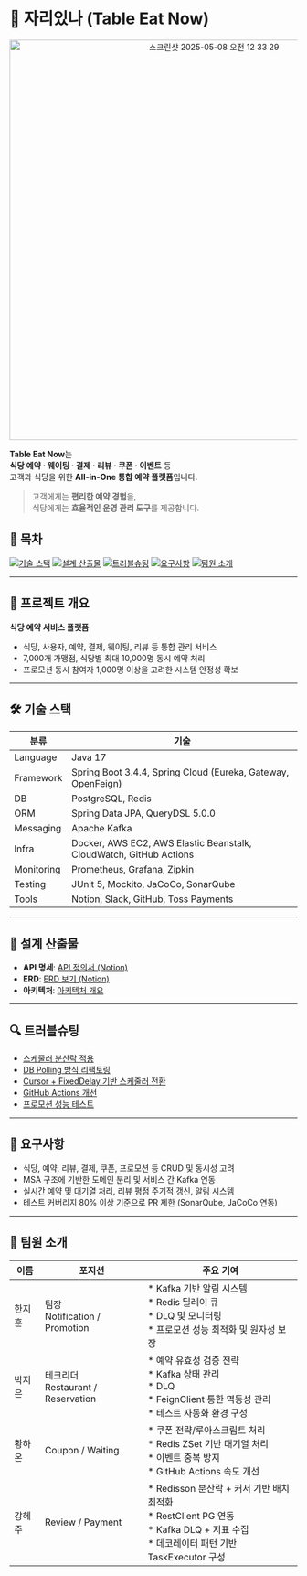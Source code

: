 # 🧾 **자리있나 (Table Eat Now)**


<p align="center">
  <img width="700" alt="스크린샷 2025-05-08 오전 12 33 29" src="https://github.com/user-attachments/assets/fd12d83b-4a80-46ba-9478-9452ab11c8f4" />
</p>

**Table Eat Now**는  
**식당 예약 · 웨이팅 · 결제 · 리뷰 · 쿠폰 · 이벤트** 등  
고객과 식당을 위한 **All-in-One 통합 예약 플랫폼**입니다.

> 고객에게는 **편리한 예약 경험**을,  
> 식당에게는 **효율적인 운영 관리 도구**를 제공합니다.


## 🔗 목차

[![기술 스택](https://img.shields.io/badge/🛠️-기술_스택-24435C?style=flat-square\&logoColor=white)](#️-기술-스택)
[![설계 산출물](https://img.shields.io/badge/📐-설계_산출물-2E556E?style=flat-square\&logoColor=white)](#-설계-산출물)
[![트러블슈팅](https://img.shields.io/badge/🔍-트러블슈팅-2E556E?style=flat-square\&logoColor=white)](#-트러블슈팅)
[![요구사항](https://img.shields.io/badge/📝-요구사항-1F3A53?style=flat-square\&logoColor=white)](#-요구사항)
[![팀원 소개](https://img.shields.io/badge/👥-팀원_소개-1A314A?style=flat-square\&logoColor=white)](#-팀원-소개)

---

## 📌 프로젝트 개요

**식당 예약 서비스 플랫폼**

* 식당, 사용자, 예약, 결제, 웨이팅, 리뷰 등 통합 관리 서비스
* 7,000개 가맹점, 식당별 최대 10,000명 동시 예약 처리
* 프로모션 동시 참여자 1,000명 이상을 고려한 시스템 안정성 확보

---

## 🛠️ 기술 스택

| 분류         | 기술                                                                 |
| ---------- | ------------------------------------------------------------------ |
| Language   | Java 17                                                            |
| Framework  | Spring Boot 3.4.4, Spring Cloud (Eureka, Gateway, OpenFeign)       |
| DB         | PostgreSQL, Redis                                                  |
| ORM        | Spring Data JPA, QueryDSL 5.0.0                                    |
| Messaging  | Apache Kafka                                                       |
| Infra      | Docker, AWS EC2, AWS Elastic Beanstalk, CloudWatch, GitHub Actions |
| Monitoring | Prometheus, Grafana, Zipkin                                        |
| Testing    | JUnit 5, Mockito, JaCoCo, SonarQube                                |
| Tools      | Notion, Slack, GitHub, Toss Payments                               |

---

## 📐 설계 산출물

* **API 명세**: [API 정의서 (Notion)](https://climbing-centipede-b7f.notion.site/API-1cc67f8e8327800aa312d744a92a162b?pvs=4)
* **ERD**: [ERD 보기 (Notion)](https://climbing-centipede-b7f.notion.site/ERD-1ca67f8e832780cda0cbd92cb0e6213c?pvs=4)
* **아키텍처**: [아키텍처 개요](https://github.com/HI-dle/table-eat-now/wiki/architecture)

---

## 🔍 트러블슈팅

* [스케줄러 분산락 적용](https://github.com/HI-dle/table-eat-now/wiki/%EC%8A%A4%EC%BC%80%EC%A4%84%EB%9F%AC-%EB%B6%84%EC%82%B0%EB%9D%BD-%EC%A0%81%EC%9A%A9)
* [DB Polling 방식 리팩토링](https://github.com/HI-dle/table-eat-now/wiki/%EC%95%8C%EB%A6%BC-DB-Polling-%EB%B0%A9%EC%8B%9D-%EB%A6%AC%ED%8C%A9%ED%86%A0%EB%A7%81%EC%9C%BC%EB%A1%9C-%EC%84%B1%EB%8A%A5-%EC%B5%9C%EC%A0%81%ED%99%94)
* [Cursor + FixedDelay 기반 스케줄러 전환](https://github.com/HI-dle/table-eat-now/wiki/Cursor---FixedDelay-%EA%B8%B0%EB%B0%98-%EC%8A%A4%EC%BC%80%EC%A4%84%EB%9F%AC-%EC%A0%84%ED%99%98)
* [GitHub Actions 개선](https://github.com/HI-dle/table-eat-now/wiki/Github-actions-%ED%99%9C%EC%9A%A9-%EB%B0%8F-%EA%B0%9C%EC%84%A0)
* [프로모션 성능 테스트](https://github.com/HI-dle/table-eat-now/wiki/%ED%94%84%EB%A1%9C%EB%AA%A8%EC%85%98-%EC%84%B1%EB%8A%A5-%EB%AA%A9%ED%91%9C%EC%B9%98-%ED%85%8C%EC%8A%A4%ED%8A%B8)

---

## 📝 요구사항

* 식당, 예약, 리뷰, 결제, 쿠폰, 프로모션 등 CRUD 및 동시성 고려
* MSA 구조에 기반한 도메인 분리 및 서비스 간 Kafka 연동
* 실시간 예약 및 대기열 처리, 리뷰 평점 주기적 갱신, 알림 시스템
* 테스트 커버리지 80% 이상 기준으로 PR 제한 (SonarQube, JaCoCo 연동)

---

## 👥 팀원 소개

| 이름  | 포지션                               | 주요 기여                                                                                            |
| --- | --------------------------------- | ------------------------------------------------------------------------------------------------ |
| 한지훈 | 팀장<br/>Notification / Promotion   | * Kafka 기반 알림 시스템<br/>* Redis 딜레이 큐<br/>* DLQ 및 모니터링<br/>* 프로모션 성능 최적화 및 원자성 보장                                |
| 박지은 | 테크리더<br/>Restaurant / Reservation | * 예약 유효성 검증 전략<br/>* Kafka 상태 관리<br/>* DLQ<br/>* FeignClient 통한 멱등성 관리<br/>* 테스트 자동화 환경 구성                         |
| 황하온 | Coupon / Waiting                  | * 쿠폰 전략/루아스크립트 처리<br/>* Redis ZSet 기반 대기열 처리<br/>* 이벤트 중복 방지<br/>* GitHub Actions 속도 개선                        |
| 강혜주 | Review / Payment                  | * Redisson 분산락 + 커서 기반 배치 최적화<br/>* RestClient PG 연동<br/>* Kafka DLQ + 지표 수집<br/>* 데코레이터 패턴 기반 TaskExecutor 구성 |


